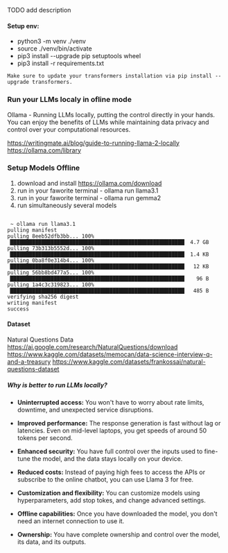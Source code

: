 TODO add description 

#### Setup env:

- python3 -m venv ./venv
- source ./venv/bin/activate
- pip3 install --upgrade pip setuptools wheel
- pip3 install -r requirements.txt


```
Make sure to update your transformers installation via pip install --upgrade transformers.
```


### Run your LLMs localy in ofline mode
Ollama - Running LLMs locally, putting the control directly in your hands.
You can enjoy the benefits of LLMs while maintaining data privacy and control over your computational resources.

https://writingmate.ai/blog/guide-to-running-llama-2-locally
https://ollama.com/library

### Setup Models Offline 

1. download and install https://ollama.com/download
2. run in your faworite terminal - ollama run llama3.1
3. run in your faworite terminal - ollama run gemma2
4. run simultaneously several models

```

 ~ ollama run llama3.1
pulling manifest
pulling 8eeb52dfb3bb... 100% ▕████████████████████████████████████████████████████████▏ 4.7 GB
pulling 73b313b5552d... 100% ▕████████████████████████████████████████████████████████▏ 1.4 KB
pulling 0ba8f0e314b4... 100% ▕████████████████████████████████████████████████████████▏  12 KB
pulling 56bb8bd477a5... 100% ▕████████████████████████████████████████████████████████▏   96 B
pulling 1a4c3c319823... 100% ▕████████████████████████████████████████████████████████▏  485 B
verifying sha256 digest
writing manifest
success
```

#### Dataset
Natural Questions Data
https://ai.google.com/research/NaturalQuestions/download
https://www.kaggle.com/datasets/memocan/data-science-interview-q-and-a-treasury
https://www.kaggle.com/datasets/frankossai/natural-questions-dataset



#####  Why is better to run LLMs locally? 

- **Uninterrupted access:** You won't have to worry about rate limits, downtime, and unexpected service disruptions.

- **Improved performance:** The response generation is fast without lag or latencies. Even on mid-level laptops, you get speeds of around 50 tokens per second.

- **Enhanced security:** You have full control over the inputs used to fine-tune the model, and the data stays locally on your device.

- **Reduced costs:** Instead of paying high fees to access the APIs or subscribe to the online chatbot, you can use Llama 3 for free.

- **Customization and flexibility:** You can customize models using hyperparameters, add stop tokes, and change advanced settings.

- **Offline capabilities:** Once you have downloaded the model, you don't need an internet connection to use it.

- **Ownership:** You have complete ownership and control over the model, its data, and its outputs.
 
